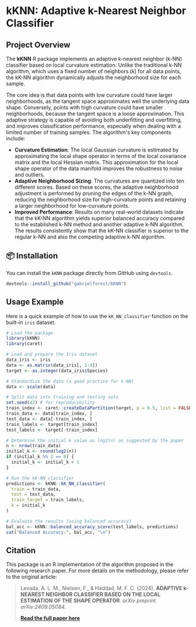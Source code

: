 # kKNN: Adaptive k-Nearest Neighbor Classifier

## Project Overview

The **kKNN** R package implements an adaptive k-nearest neighbor (k-NN) classifier based on local curvature estimation. Unlike the traditional k-NN algorithm, which uses a fixed number of neighbors ($k$) for all data points, the kK-NN algorithm dynamically adjusts the neighborhood size for each sample.

The core idea is that data points with low curvature could have larger neighborhoods, as the tangent space approximates well the underlying data shape. Conversely, points with high curvature could have smaller neighborhoods, because the tangent space is a loose approximation. This adaptive strategy is capable of avoiding both underfitting and overfitting, and improves classification performance, especially when dealing with a limited number of training samples. 
The algorithm's key components include:

  * **Curvature Estimation**: The local Gaussian curvature is estimated by approximating the local shape operator in terms of the local covariance matrix and the local Hessian matrix. This approximation for the local shape operator of the data manifold improves the robustness to noise and outliers.
  * **Adaptive Neighborhood Sizing**: The curvatures are quantized into ten different scores. Based on these scores, the adaptive neighborhood adjustment is performed by pruning the edges of the k-NN graph, reducing the neighborhood size for high-curvature points and retaining a larger neighborhood for low-curvature points.
  * **Improved Performance**: Results on many real-world datasets indicate that the kK-NN algorithm yields superior balanced accuracy compared to the established k-NN method and another adaptive k-NN algorithm. The results consistently show that the kK-NN classifier is superior to the regular k-NN and also the competing adaptive k-NN algorithm.

## 📦 Installation

You can install the `kKNN` package directly from GitHub using `devtools`.

```r
devtools::install_github("gabrielforest/kKNN")
```

## Usage Example

Here is a quick example of how to use the `kK_NN_classifier` function on the built-in `iris` dataset.

```r
# Load the package
library(kKNN)
library(caret)

# Load and prepare the Iris dataset
data_iris <- iris
data <- as.matrix(data_iris[, 1:4])
target <- as.integer(data_iris$Species)

# Standardize the data (a good practice for k-NN)
data <- scale(data)

# Split data into training and testing sets
set.seed(42) # for reproducibility
train_index <- caret::createDataPartition(target, p = 0.5, list = FALSE)
train_data <- data[train_index, ]
test_data <- data[-train_index, ]
train_labels <- target[train_index]
test_labels <- target[-train_index]

# Determine the initial k value as log2(n) as suggested by the paper
n <- nrow(train_data)
initial_k <- round(log2(n))
if (initial_k %% 2 == 0) {
  initial_k <- initial_k + 1
}

# Run the kK-NN classifier
predictions <- kKNN::kK_NN_classifier(
  train = train_data,
  test = test_data,
  train_target = train_labels,
  k = initial_k
)

# Evaluate the results (using balanced accuracy)
bal_acc <- kKNN::balanced_accuracy_score(test_labels, predictions)
cat("Balanced Accuracy:", bal_acc, "\n")
```

## Citation

This package is an R implementation of the algorithm proposed in the following research paper. For more details on the methodology, please refer to the original article:

> Levada, A. L. M., Nielsen, F., & Haddad, M. F. C. (2024). **ADAPTIVE k-NEAREST NEIGHBOR CLASSIFIER BASED ON THE LOCAL ESTIMATION OF THE SHAPE OPERATOR**. *arXiv preprint arXiv:2409.05084*.
>
> **[Read the full paper here](https://arxiv.org/pdf/2409.05084)**
